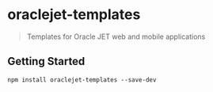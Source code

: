# oraclejet-templates

> Templates for Oracle JET web and mobile applications

## Getting Started

```shell
npm install oraclejet-templates --save-dev
```
